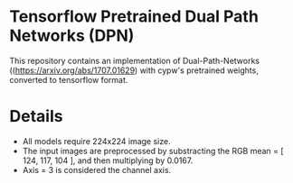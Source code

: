 # Tensorflow Pretrained Dual Path Networks (DPN)

This repository contains an implementation of Dual-Path-Networks ((https://arxiv.org/abs/1707.01629) with cypw's pretrained weights, converted to tensorflow format.

# Details

* All models require 224x224 image size. 
* The input images are preprocessed by substracting the RGB mean = [ 124, 117, 104 ], and then multiplying by 0.0167.
* Axis = 3 is considered the channel axis.

